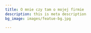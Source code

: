 ```yaml
---
title: O mnie czy tam o mojej firmie
description: this is meta description
bg_image: images/featue-bg.jpg

---
```

